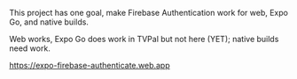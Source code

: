 This project has one goal, make Firebase Authentication work for web, Expo Go, and native builds.

Web works, Expo Go does work in TVPal but not here  (YET); native builds need work.

https://expo-firebase-authenticate.web.app